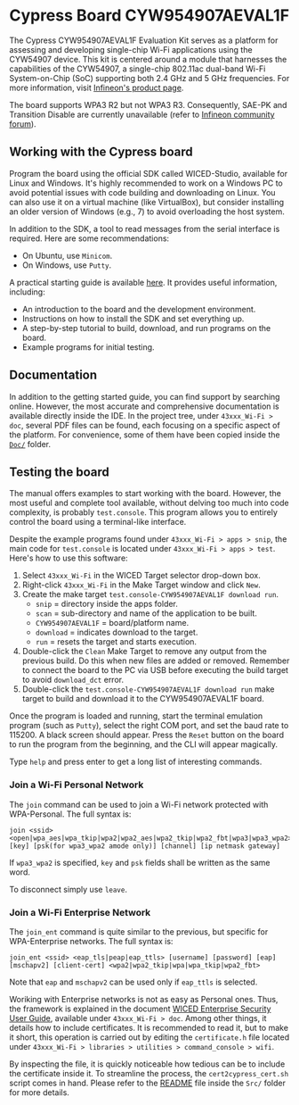 # Cypress Board CYW954907AEVAL1F
The Cypress CYW954907AEVAL1F Evaluation Kit serves as a platform for assessing and developing single-chip Wi-Fi applications using the CYW54907 device.
This kit is centered around a module that harnesses the capabilities of the CYW54907, a single-chip 802.11ac dual-band Wi-Fi System-on-Chip (SoC) supporting both 2.4 GHz and 5 GHz frequencies.
For more information, visit [Infineon's product page](https://www.infineon.com/cms/en/product/evaluation-boards/cyw954907aeval1f/).

The board supports WPA3 R2 but not WPA3 R3. Consequently, SAE-PK and Transition Disable are currently unavailable (refer to [Infineon community forum](https://community.infineon.com/t5/AIROC-Wi-Fi-MCUs/CYW54907-with-SAE-PK-and-or-Transition-Disable/td-p/642416)).

## Working with the Cypress board
Program the board using the official SDK called WICED-Studio, available for Linux and Windows. It's highly recommended to work on a Windows PC to avoid potential issues with code building and downloading on Linux. You can also use it on a virtual machine (like VirtualBox), but consider installing an older version of Windows (e.g., 7) to avoid overloading the host system.

In addition to the SDK, a tool to read messages from the serial interface is required. Here are some recommendations:
- On Ubuntu, use `Minicom`.
- On Windows, use `Putty`.

A practical starting guide is available [here](https://www.infineon.com/dgdl/Infineon-CYW954907AEVAL1F_Evaluation_Kit_User_Guide-UserManual-v01_00-EN.pdf?fileId=8ac78c8c7d0d8da4017d0eff8331169e). It provides useful information, including:
- An introduction to the board and the development environment.
- Instructions on how to install the SDK and set everything up.
- A step-by-step tutorial to build, download, and run programs on the board.
- Example programs for initial testing.

## Documentation
In addition to the getting started guide, you can find support by searching online. However, the most accurate and comprehensive documentation is available directly inside the IDE. In the project tree, under `43xxx_Wi-Fi > doc`, several PDF files can be found, each focusing on a specific aspect of the platform. For convenience, some of them have been copied inside the [`Doc/`](Doc/) folder.

## Testing the board
The manual offers examples to start working with the board. However, the most useful and complete tool available, without delving too much into code complexity, is probably `test.console`. This program allows you to entirely control the board using a terminal-like interface.

Despite the example programs found under `43xxx_Wi-Fi > apps > snip`, the main code for `test.console` is located under `43xxx_Wi-Fi > apps > test`. Here's how to use this software:
1. Select `43xxx_Wi-Fi` in the WICED Target selector drop-down box.
2. Right-click `43xxx_Wi-Fi` in the Make Target window and click `New`.
3. Create the make target `test.console-CYW954907AEVAL1F download run`.
   - `snip` = directory inside the apps folder.
   - `scan` = sub-directory and name of the application to be built.
   - `CYW954907AEVAL1F` = board/platform name.
   - `download` = indicates download to the target.
   - `run` = resets the target and starts execution.
4. Double-click the `Clean` Make Target to remove any output from the previous build. Do this when new files are added or removed. Remember to connect the board to the PC via USB before executing the build target to avoid `download_dct` error.
5. Double-click the `test.console-CYW954907AEVAL1F download run` make target to build and download it to the CYW954907AEVAL1F board.

Once the program is loaded and running, start the terminal emulation program (such as `Putty`), select the right COM port, and set the baud rate to 115200. A black screen should appear. Press the `Reset` button on the board to run the program from the beginning, and the CLI will appear magically.

Type `help` and press enter to get a long list of interesting commands.

### Join a Wi-Fi Personal Network
The `join` command can be used to join a Wi-Fi network protected with WPA-Personal. The full syntax is:
```plain text
join <ssid> <open|wpa_aes|wpa_tkip|wpa2|wpa2_aes|wpa2_tkip|wpa2_fbt|wpa3|wpa3_wpa2> [key] [psk(for wpa3_wpa2 amode only)] [channel] [ip netmask gateway]
```
If `wpa3_wpa2` is specified, `key` and `psk` fields shall be written as the same word.

To disconnect simply use `leave`.

### Join a Wi-Fi Enterprise Network
The `join_ent` command is quite similar to the previous, but specific for WPA-Enterprise networks. The full syntax is:
```plain text
join_ent <ssid> <eap_tls|peap|eap_ttls> [username] [password] [eap] [mschapv2] [client-cert] <wpa2|wpa2_tkip|wpa|wpa_tkip|wpa2_fbt>
```
Note that `eap` and `mschapv2` can be used only if `eap_ttls` is selected.

Woriking with Enterprise networks is not as easy as Personal ones. Thus, the framework is explained in the document [WICED Enterprise Security User Guide](WICED-Enterprise_Security_User_Guide-Enterprise_Security_User_guide_002-22776_00_V.pdf), available under `43xxx_Wi-Fi > doc`.
Among other things, it details how to include certificates.
It is recommended to read it, but to make it short, this operation is carried out by editing the `certificate.h` file located under `43xxx_Wi-Fi > libraries > utilities > command_console > wifi`.

By inspecting the file, it is quickly noticeable how tedious can be to include the certificate inside it. To streamline the process, the `cert2cypress_cert.sh` script comes in hand. Please refer to the [README](Src/README.md) file inside the `Src/` folder for more details.
